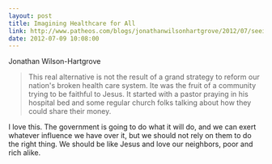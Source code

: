 ```yaml
---
layout: post
title: Imagining Healthcare for All
link: http://www.patheos.com/blogs/jonathanwilsonhartgrove/2012/07/seeing-is-believing-imagining-heathcare-for-all/
date: 2012-07-09 10:08:00
---
```


Jonathan Wilson-Hartgrove
> This real alternative is not the result of a grand strategy to reform
> our nation's broken health care system. Ite was the fruit of a
> community trying to be faithful to Jesus. It started with a pastor
> praying in his hospital bed and some regular church folks talking
> about how they could share their money.

I love this. The government is going to do what it will do, and we can
exert whatever influence we have over it, but we should not rely on them
to do the right thing. We should be like Jesus and love our neighbors,
poor and rich alike.
